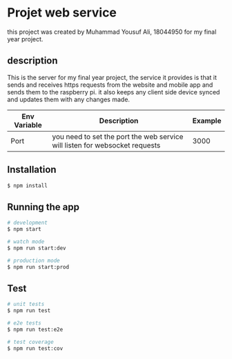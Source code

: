 # Projet web service
this project was created by Muhammad Yousuf Ali, 18044950 for my final year project.
## description
This is the server for my final year project, the service it provides is that it sends and receives https requests from the website and mobile app and sends them to the raspberry pi. it also keeps any client side device synced and updates them with any changes made. 

| Env Variable   | Description                                                                 | Example               |
|----------------|-----------------------------------------------------------------------------|-----------------------|
| Port           | you need to set the port the web service will listen for websocket requests | 3000                  |

## Installation

```bash
$ npm install
```

## Running the app

```bash
# development
$ npm start

# watch mode
$ npm run start:dev

# production mode
$ npm run start:prod
```

## Test

```bash
# unit tests
$ npm run test

# e2e tests
$ npm run test:e2e

# test coverage
$ npm run test:cov
```

